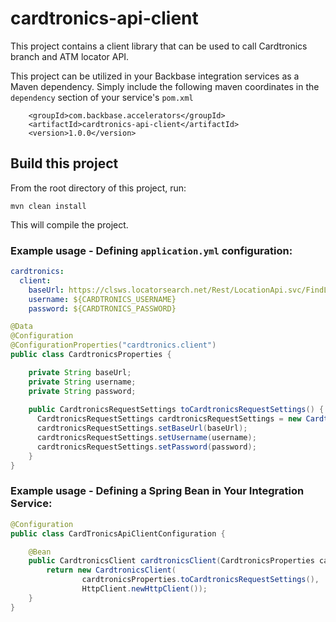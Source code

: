 # cardtronics-api-client

This project contains a client library that can be used to call Cardtronics branch and ATM locator API.

This project can be utilized in your Backbase integration services as a Maven dependency. Simply include the following
maven coordinates in the `dependency` section of your service's `pom.xml`

```aidl
    <groupId>com.backbase.accelerators</groupId>
    <artifactId>cardtronics-api-client</artifactId>
    <version>1.0.0</version>
```

## Build this project

From the root directory of this project, run:

```mvn clean install```

This will compile the project.

### Example usage - Defining `application.yml` configuration:

```yaml
cardtronics:
  client:
    baseUrl: https://clsws.locatorsearch.net/Rest/LocationApi.svc/FindLocations
    username: ${CARDTRONICS_USERNAME}
    password: ${CARDTRONICS_PASSWORD}

```

```java
@Data
@Configuration
@ConfigurationProperties("cardtronics.client")
public class CardtronicsProperties {

    private String baseUrl;
    private String username;
    private String password;
    
    public CardtronicsRequestSettings toCardtronicsRequestSettings() {
      CardtronicsRequestSettings cardtronicsRequestSettings = new CardtronicsRequestSettings();
      cardtronicsRequestSettings.setBaseUrl(baseUrl);
      cardtronicsRequestSettings.setUsername(username);
      cardtronicsRequestSettings.setPassword(password);
    }
}
```

### Example usage - Defining a Spring Bean in Your Integration Service:

```java
@Configuration
public class CardTronicsApiClientConfiguration {

    @Bean
    public CardtronicsClient cardtronicsClient(CardtronicsProperties cardtronicsProperties) {
        return new CardtronicsClient(
                cardtronicsProperties.toCardtronicsRequestSettings(),
                HttpClient.newHttpClient());
    }
}
```
